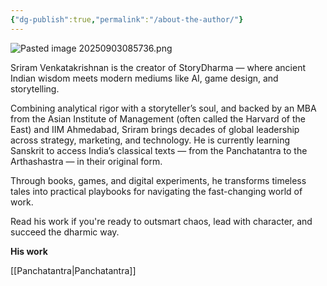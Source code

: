 ```yaml
---
{"dg-publish":true,"permalink":"/about-the-author/"}
---
```



![Pasted image 20250903085736.png](/img/user/Pasted%20image%2020250903085736.png)

Sriram Venkatakrishnan is the creator of StoryDharma — where ancient Indian wisdom meets modern mediums like AI, game design, and storytelling.

Combining analytical rigor with a storyteller’s soul, and backed by an MBA from the Asian Institute of Management (often called the Harvard of the East) and IIM Ahmedabad, Sriram brings decades of global leadership across strategy, marketing, and technology. He is currently learning Sanskrit to access India’s classical texts — from the Panchatantra to the Arthashastra — in their original form.

Through books, games, and digital experiments, he transforms timeless tales into practical playbooks for navigating the fast-changing world of work.

Read his work if you're ready to outsmart chaos, lead with character, and succeed the dharmic way.

**His work**

[[Panchatantra\|Panchatantra]]
